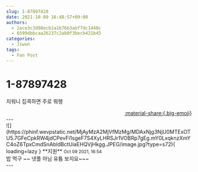 ```yaml
---
slug: 1-87897428
date: 2021-10-09 16:48:57+09:00
authors:
  - 2ace3c3d98ecb2a1b76b3abf7dc1440c
  - 6599dbbcaa26237c2ab0f3becb421b45
categories:
  - Jiwon
tags:
  - Fan Post
---
```


# 1-87897428

<div class="post-container" markdown="1">
<div class="content-container md-sidebar__scrollwrap" markdown="1">

지워니 집콕하면 주로 뭐행

</div>
</div>

<div style="text-align: right;" markdown="1">
<a href="https://weverse.io/fromis9/fanpost/1-87897428" style="text-align: right;">:material-share:{.big-emoji}</a>
</div>
---

<div class="comments-container md-sidebar__scrollwrap" markdown="1">
<div class="comment" markdown="1">
<div class='id-container' markdown="1">
![](https://phinf.wevpstatic.net/MjAyMzA2MjVfMzMg/MDAxNjg3NjU0MTExOTU5.7GFeCpkRW4jdCPevFi1sgeF7S4XyLHRSJr1VOBRp7gEg.mY0LxqknzXmYC4oZ6TpxCmdSnAbldBctUiaEHQVjHkgg.JPEG/image.jpg?type=s72){ loading=lazy }
**<span class="artist">지원</span>** <small>Oct 09 2021, 16:54</small><br>
</div>
<div class='comment-body' markdown="1">
밥 먹구 ~~ 넷플 아님 유튭 보지요~~~ 
</div>
</div>
</div>
---
